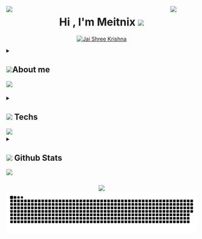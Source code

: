 
 <img align="left" src="https://c.tenor.com/SOVMSXmWB1kAAAAi/tony-star-jumping.gif" width="70"> <img align="right" src="https://c.tenor.com/SOVMSXmWB1kAAAAi/tony-star-jumping.gif" width="70"><h1 align="center"><b>Hi , I'm Meitnix </b><img src="https://media.giphy.com/media/hvRJCLFzcasrR4ia7z/giphy.gif" width="35"></h1>
<p align="center">
  <a href="https://git.io/typing-svg"><img src="https://readme-typing-svg.herokuapp.com?font=Fira+Code&weight=200&size=24&duration=3000&pause=600&color=0CA3F7&center=true&vCenter=true&width=435&height=130&lines=%F0%9F%9A%A9+Hare+Krishna+Hare+Krishna+%F0%9F%9A%A9;%F0%9F%9A%A9+Krishna+Krishna+Hare+Hare+%F0%9F%9A%A9;%F0%9F%9A%A9+Hare+Rama+Hare+Rama+%F0%9F%9A%A9;%F0%9F%9A%A9+Rama+Rama+Hare+Hare+%F0%9F%9A%A9" alt="Jai Shree Krishna" /></a>
</p>
<details>
<summary>
	
## <img src="https://media2.giphy.com/media/gHQiRVOSnGXEY2Ntqv/giphy.gif?cid=ecf05e47a0n3gi1bfqntqmob8g9aid1oyj2wr3ds3mg700bl&rid=giphy.gif" width ="25"><b>About me</b>
	
</summary>	
<picture> <img align="left" src="https://media.giphy.com/media/xUOwGiewfQAm3tcIA8/giphy.gif" width = 200px></picture>

- 🌏 I'm a passionate Developer from **Earth**
	
- 🔭 I’m currently working on **Streaming Server**

- 🌱 I’m currently learning about **TR069**

- 📫 How to reach me **meitnix@gmail.com**

- ⚡ Fun fact *There are only **10** types of people in the world: those who understand binary, and those who don't.*

</details>
<img src="https://user-images.githubusercontent.com/73097560/115834477-dbab4500-a447-11eb-908a-139a6edaec5c.gif"><br><br>

<details>
<summary>
	
## <img src="https://media2.giphy.com/media/QssGEmpkyEOhBCb7e1/giphy.gif?cid=ecf05e47a0n3gi1bfqntqmob8g9aid1oyj2wr3ds3mg700bl&rid=giphy.gif" width ="25"><b> Techs</b>

</summary>

<div align="center">
	<a href="https://www.cprogramming.com/" target="_blank" rel="noreferrer"> <img src="https://raw.githubusercontent.com/devicons/devicon/master/icons/c/c-original.svg" alt="c" width="35" height="35"/> </a> 
	<a href="https://www.w3schools.com/cpp/" target="_blank" rel="noreferrer"> <img src="https://raw.githubusercontent.com/devicons/devicon/master/icons/cplusplus/cplusplus-original.svg" alt="cplusplus" width="35" height="35"/> </a> 
	<a href="https://developer.mozilla.org/en-US/docs/Web/JavaScript" target="_blank" rel="noreferrer"> <img src="https://raw.githubusercontent.com/devicons/devicon/master/icons/javascript/javascript-original.svg" alt="javascript" width="35" height="35"/> </a>
	<a href="https://www.php.net" target="_blank" rel="noreferrer"> <img src="https://raw.githubusercontent.com/devicons/devicon/master/icons/php/php-original.svg" alt="php" width="35" height="35"/> </a>
	<a href="https://www.python.org" target="_blank" rel="noreferrer"><img src="https://raw.githubusercontent.com/devicons/devicon/master/icons/python/python-original.svg" alt="python" width="35" height="35"/> </a> 
	<a href="https://developer.apple.com/swift/" target="_blank" rel="noreferrer"> <img src="https://raw.githubusercontent.com/devicons/devicon/master/icons/swift/swift-original.svg" alt="swift" width="35" height="35"/> </a>   
	<a href="https://reactjs.org/" target="_blank" rel="noreferrer"> <img src="https://raw.githubusercontent.com/devicons/devicon/master/icons/react/react-original-wordmark.svg" alt="react" width="35" height="35"/> </a> 
	<a href="https://www.w3schools.com/css/" target="_blank" rel="noreferrer"> <img src="https://raw.githubusercontent.com/devicons/devicon/master/icons/css3/css3-original-wordmark.svg" alt="css3" width="35" height="35"/> </a> 
	<a href="https://www.w3.org/html/" target="_blank" rel="noreferrer"> <img src="https://raw.githubusercontent.com/devicons/devicon/master/icons/html5/html5-original-wordmark.svg" alt="html5" width="35" height="35"/> </a>
	<a href="https://nodejs.org" target="_blank" rel="noreferrer"> <img src="https://raw.githubusercontent.com/devicons/devicon/master/icons/nodejs/nodejs-original.svg" alt="nodejs" width="35" height="35"/> </a>
	<a href="https://www.nginx.com" target="_blank" rel="noreferrer"> <img src="https://raw.githubusercontent.com/devicons/devicon/master/icons/nginx/nginx-original.svg" alt="nginx" width="35" height="35"/> </a>
	<a href="https://expressjs.com" target="_blank" rel="noreferrer"> <img src="https://raw.githubusercontent.com/devicons/devicon/master/icons/express/express-original.svg"  alt="express" width="35" height="35"/>
	<a href="https://flutter.dev" target="_blank" rel="noreferrer"> <img src="https://www.vectorlogo.zone/logos/flutterio/flutterio-icon.svg" alt="flutter" width="35" height="35"/> </a>
	<a href="https://www.tensorflow.org" target="_blank" rel="noreferrer"> <img src="https://www.vectorlogo.zone/logos/tensorflow/tensorflow-icon.svg" alt="tensorflow" width="35" height="35"/> </a> 
	<a href="https://pandas.pydata.org/" target="_blank" rel="noreferrer"> <img src="https://raw.githubusercontent.com/devicons/devicon/2ae2a900d2f041da66e950e4d48052658d850630/icons/pandas/pandas-original.svg" alt="pandas" width="35" height="35"/> </a>
	<a href="https://www.mongodb.com/" target="_blank" rel="noreferrer"> <img src="https://raw.githubusercontent.com/devicons/devicon/master/icons/mongodb/mongodb-original.svg" alt="mongodb" width="35" height="35"/> </a> 
 	<a href="https://www.mysql.com/" target="_blank" rel="noreferrer"> <img src="https://raw.githubusercontent.com/devicons/devicon/master/icons/mysql/mysql-original.svg" alt="mysql" width="35" height="35"/> </a> 
	<a href="https://www.docker.com/" target="_blank" rel="noreferrer"> <img src="https://raw.githubusercontent.com/devicons/devicon/master/icons/docker/docker-original.svg" alt="docker" width="35" height="35"/> </a>
	<a href="https://www.linux.org/"><img src="https://cdn.jsdelivr.net/gh/devicons/devicon/icons/linux/linux-original.svg" height="35" width="35" alt="linux logo"  /></a>
	<a href="https://filezilla-project.org/"><img src="https://cdn.jsdelivr.net/gh/devicons/devicon/icons/filezilla/filezilla-plain.svg" height="35" width="35" alt="filezilla logo"  /></a>
  <a href="https://threejs.org/"><img src="https://cdn.jsdelivr.net/gh/devicons/devicon/icons/threejs/threejs-original.svg" height="35" width="35" alt="threejs logo"  /></a>
  <a href="https://cloud.google.com/"><img src="https://cdn.jsdelivr.net/gh/devicons/devicon/icons/googlecloud/googlecloud-original.svg" height="35" width="35" alt="googlecloud logo"  /></a>
  <a href="https://git-scm.com/"><img src="https://cdn.jsdelivr.net/gh/devicons/devicon/icons/git/git-original.svg" height="35" width="35" alt="git logo"  /></a>
  <a href="https://jupyter.org/"><img src="https://cdn.jsdelivr.net/gh/devicons/devicon/icons/jupyter/jupyter-original.svg" height="35" width="35" alt="jupyter logo"  /></a>
  <a href="https://ubuntu.com/"><img src="https://cdn.jsdelivr.net/gh/devicons/devicon/icons/ubuntu/ubuntu-plain.svg" height="35" width="35" alt="ubuntu logo"  /></a>
  <a href="https://github.com/"><img src="https://cdn.jsdelivr.net/gh/devicons/devicon/icons/github/github-original.svg" height="35" width="35" alt="github logo"  /></a>
  <a href="https://www.mathworks.com/products/matlab.html"><img src="https://cdn.jsdelivr.net/gh/devicons/devicon/icons/matlab/matlab-line.svg" height="35" width="35" alt="matlab logo"  /></a>
  <a href="https://www.arduino.cc/"><img src="https://cdn.jsdelivr.net/gh/devicons/devicon/icons/arduino/arduino-original.svg" height="35" width="35" alt="arduino logo"  /></a>
  <a href="https://www.npmjs.com/"><img src="https://cdn.jsdelivr.net/gh/devicons/devicon/icons/npm/npm-original-wordmark.svg" height="35" width="35" alt="npm logo"  /></a>
  <a href="https://numpy.org/"><img src="https://cdn.jsdelivr.net/gh/devicons/devicon/icons/numpy/numpy-original.svg" height="35" width="35" alt="numpy logo"  /></a>
  <a href="https://slack.com/"><img src="https://cdn.jsdelivr.net/gh/devicons/devicon/icons/slack/slack-original.svg" height="35" width="35" alt="slack logo"  /></a>
  <a href="https://code.visualstudio.com/"><img src="https://cdn.jsdelivr.net/gh/devicons/devicon/icons/vscode/vscode-original.svg" height="35" width="35" alt="vscode logo"  /></a>
		
</div>
</details>
<img src="https://user-images.githubusercontent.com/73097560/115834477-dbab4500-a447-11eb-908a-139a6edaec5c.gif"><br>

<details>
<summary>
	
## <img src="https://media.giphy.com/media/iY8CRBdQXODJSCERIr/giphy.gif" width="35"><b> Github Stats </b>
</summary>
<div align="center">
	<h4>Visitor's count :eyes:</h4>
<p><img src="https://profile-counter.glitch.me/{meitnix}/count.svg" alt="meitnix :: Visitor's Count" /></p>
  <img src="https://github-readme-stats.vercel.app/api?hide_title=false&hide_rank=false&show_icons=true&include_all_commits=true&count_private=true&disable_animations=false&theme=merko&locale=en&hide_border=false&username=meitnix" height="150" alt="stats graph"  />
  <img src="https://github-readme-stats.vercel.app/api/top-langs?locale=en&hide_title=false&layout=compact&card_width=320&langs_count=5&theme=merko&hide_border=false&username=meitnix" height="150" alt="languages graph"  />	
<p><img align="center" src="https://github-readme-streak-stats.herokuapp.com/?user=meitnix&theme=merko" alt="meitnix" /></p>
<p> <a href="https://github.com/ryo-ma/github-profile-trophy"><img src="https://github-profile-trophy.vercel.app/?username=meitnix&theme=matrix&no-bg=true" alt="meitnix" /></a> </p>
</div>
</details>
<img src="https://user-images.githubusercontent.com/73097560/115834477-dbab4500-a447-11eb-908a-139a6edaec5c.gif"><br>

###
<p align="center">
<img src="https://i.imgur.com/x1KbuCq.gif" width="500">
<img src="https://raw.githubusercontent.com/meitnix/meitnix/output/snake.svg" alt="Snake animation" />

###
